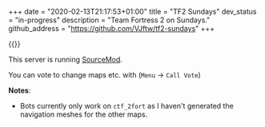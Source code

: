 +++
date = "2020-02-13T21:17:53+01:00"
title = "TF2 Sundays"
dev_status = "in-progress"
description = "Team Fortress 2 on Sundays."
github_address = "https://github.com/VJftw/tf2-sundays"
+++

{{<joinwithsteam tf2.vjpatel.me>}}

This server is running [SourceMod](https://www.sourcemod.net/). 

You can vote to change maps etc. with (`Menu` -> `Call Vote`)

**Notes**:
 - Bots currently only work on `ctf_2fort` as I haven't generated the navigation meshes for the other maps.
